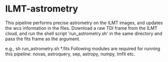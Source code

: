 # ILMT-astrometry
This pipeline performs precise astrometry on the ILMT images, and updates the wcs information in the files.
Download a raw TDI frame from the ILMT cloud, and run the shell script 'run_astrometry.sh' in the same directory and pass the fits frame as the argument.

e.g., sh run_astrometry.sh *.fits
Following modules are required for running this pipeline:
novas,
astroquery,
sep,
astropy,
numpy,
lmfit etc.

